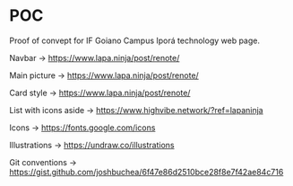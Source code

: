 # POC

Proof of convept for IF Goiano Campus Iporá technology web page.

Navbar -> https://www.lapa.ninja/post/renote/

Main picture -> https://www.lapa.ninja/post/renote/

Card style -> https://www.lapa.ninja/post/renote/

List with icons aside -> https://www.highvibe.network/?ref=lapaninja

Icons -> https://fonts.google.com/icons

Illustrations -> https://undraw.co/illustrations

Git conventions -> https://gist.github.com/joshbuchea/6f47e86d2510bce28f8e7f42ae84c716
